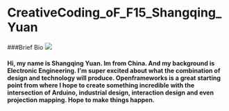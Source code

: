 # CreativeCoding_oF_F15_Shangqing_Yuan
###Brief Bio
![](file:///Users/yuanshq/Library/Containers/com.tencent.xinWeChat/Data/Library/Application%20Support/Wechat/1.2/a48fb627f5bcbcfa3ada979b6611fdf6/Message/MessageTemp/9e20f478899dc29eb19741386f9343c8/Image/1.pic.jpg)
#### Hi, my name is Shangqing Yuan.  Im from China.  And my background is Electronic Engineering.  I'm super excited about what the combination of design and technology will produce. Openframeworks is a great starting point from where I hope to create something incredible with the intersection of Arduino, industrial design, interaction design and even projection mapping. Hope to make things happen.